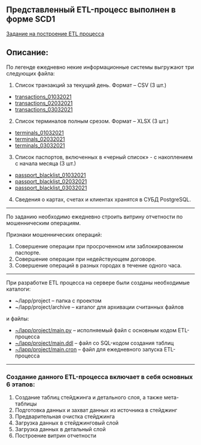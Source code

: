 ## Представленный ETL-процесс выполнен в форме SCD1
[Задание на построение ETL процесса]()
## Описание:
По легенде ежедневно некие информационные системы выгружают три следующих файла: 
1. Список транзакций за текущий день. Формат – CSV (3 шт.)
- [transactions_01032021]()
- [transactions_02032021]()
- [transactions_03032021]()

2.	Список терминалов полным срезом. Формат – XLSX (3 шт.)
- [terminals_01032021]()
- [terminals_02032021]()
- [terminals_03032021]()
3.	Список паспортов, включенных в «черный список» - с накоплением с начала месяца (3 шт.)
- [passport_blacklist_01032021]()
- [passport_blacklist_02032021]()
- [passport_blacklist_03032021]()
4.	Сведения о картах, счетах и клиентах хранятся в СУБД PostgreSQL.
---
По заданию необходимо ежедневно строить витрину отчетности по мошенническим операциям. 

Признаки мошеннических операций: 
1.	Совершение операции при просроченном или заблокированном паспорте. 
2.	Совершение операции при недействующем договоре. 
3.	Совершение операций в разных городах в течение одного часа. 

---

При разработке ETL процесса на сервере были созданы необходимые каталоги: 
- ~/lapp/project – папка с проектом 
- ~/lapp/project/archive – каталог для архивации считанных файлов

и файлы: 
- [ ~/lapp/project/main.py]() – исполняемый файл с основным кодом ETL-процесса
- [ ~/lapp/project/main.ddl]() – файл со SQL-кодом создания таблиц 
- [ ~/lapp/project/main.cron]() – файл для ежедневного запуска ETL-процесса
---

### Создание данного ETL-процесса включает в себя основных 6 этапов:
1. Создание таблиц стейджинга и детального слоя, а также мета-таблицы
2. Подготовка данных и захват данных из источника в стейджинг
3. Предварительная очистка стейджинга
4. Загрузка данных в стейджинговый слой
5. Загрузка данных в детальный слой
6. Построение витрин отчетности
